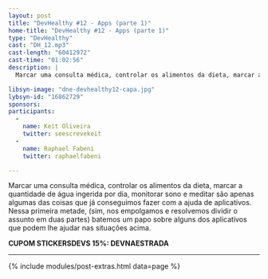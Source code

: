 ```yaml
---
layout: post
title: "DevHealthy #12 - Apps (parte 1)"
home-title: "DevHealthy #12 - Apps (parte 1)"
type: "DevHealthy"
cast: "DH_12.mp3"
cast-length: "60412972"
cast-time: "01:02:56"
description: |
  Marcar uma consulta médica, controlar os alimentos da dieta, marcar a quantidade de água ingerida por dia, monitorar sono e meditar são apenas algumas das coisas que já conseguimos fazer com a ajuda de aplicativos. Nessa primeira metade, (sim, nos empolgamos e resolvemos dividir o assunto em duas partes) batemos um papo sobre alguns dos aplicativos que podem lhe ajudar nas situações acima.

libsyn-image: "dne-devhealthy12-capa.jpg"
lybsyn-id: "16862729"
sponsors:
participants:
  -
    name: Keit Oliveira
    twitter: seescrevekeit
  -
    name: Raphael Fabeni
    twitter: raphaelfabeni

---
```


Marcar uma consulta médica, controlar os alimentos da dieta, marcar a quantidade de água ingerida por dia, monitorar sono e meditar são apenas algumas das coisas que já conseguimos fazer com a ajuda de aplicativos. Nessa primeira metade, (sim, nos empolgamos e resolvemos dividir o assunto em duas partes) batemos um papo sobre alguns dos aplicativos que podem lhe ajudar nas situações acima.

<strong>CUPOM STICKERSDEVS 15%: DEVNAESTRADA</strong>

---

{% include modules/post-extras.html data=page %}
